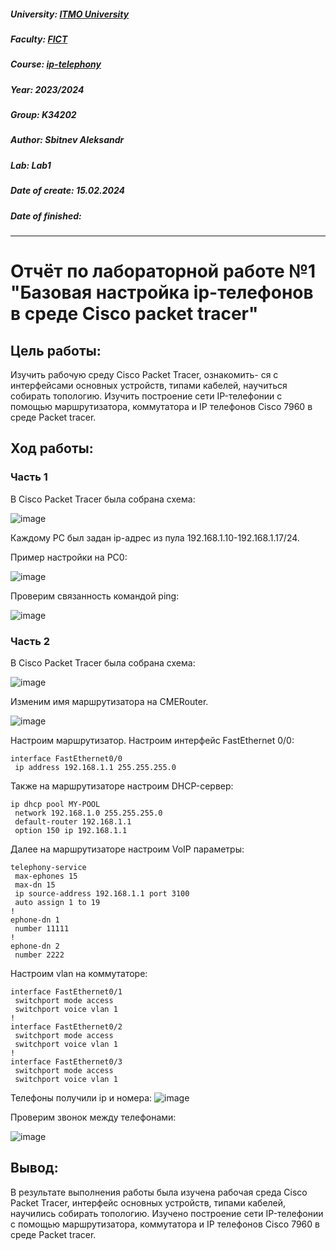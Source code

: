 ##### University: [ITMO University](https://itmo.ru/ru/)
##### Faculty: [FICT](https://fict.itmo.ru)
##### Course: [ip-telephony](https://itmo-ict-faculty.github.io/ip-telephony/)
##### Year: 2023/2024
##### Group: K34202
##### Author: Sbitnev Aleksandr
##### Lab: Lab1
##### Date of create: 15.02.2024
##### Date of finished: 

***

# Отчёт по лабораторной работе №1 "Базовая настройка ip-телефонов в среде Сisco packet tracer"


## **Цель работы:** 
Изучить рабочую среду Cisco Packet Tracer, ознакомить- ся с интерфейсами основных устройств, типами кабелей, научиться собирать топологию. Изучить построение сети IP-телефонии с помощью маршрутизатора, коммутатора и IP телефонов Cisco 7960 в среде Packet tracer.

## **Ход работы:**
### Часть 1
В Cisco Packet Tracer была собрана схема:

![image](https://github.com/Sbitnev/2023_2024-ip-telephony-k34202-sbitnev_a_s/assets/71010852/908ca202-533c-41c3-835f-bce3abb38b3a)

Каждому PC был задан ip-адрес из пула 192.168.1.10-192.168.1.17/24. 

Пример настройки на PC0:

![image](https://github.com/Sbitnev/2023_2024-ip-telephony-k34202-sbitnev_a_s/assets/71010852/faa8ded8-f5d8-45fb-a1c8-e38d4c893541)

Проверим связанность командой ping:

![image](https://github.com/Sbitnev/2023_2024-ip-telephony-k34202-sbitnev_a_s/assets/71010852/c94b1ebe-8e49-421a-889d-dc1a5834f2b4)


### Часть 2
В Cisco Packet Tracer была собрана схема:

![image](https://github.com/Sbitnev/2023_2024-ip-telephony-k34202-sbitnev_a_s/assets/71010852/5c19cb4a-496b-43f3-aa94-91b41137399d)

Изменим имя маршрутизатора на CMERouter.

![image](https://github.com/Sbitnev/2023_2024-ip-telephony-k34202-sbitnev_a_s/assets/71010852/18f5d677-d978-4f77-b2b4-be7d4386990e)

Настроим маршрутизатор. Настроим интерфейс FastEthernet 0/0:
```
interface FastEthernet0/0
 ip address 192.168.1.1 255.255.255.0
```

Также на маршрутизаторе настроим DHCP-сервер:
```
ip dhcp pool MY-POOL
 network 192.168.1.0 255.255.255.0
 default-router 192.168.1.1
 option 150 ip 192.168.1.1
```

Далее на маршрутизаторе настроим VoIP параметры:
```
telephony-service
 max-ephones 15
 max-dn 15
 ip source-address 192.168.1.1 port 3100
 auto assign 1 to 19
!
ephone-dn 1
 number 11111
!
ephone-dn 2
 number 2222
```

Настроим vlan на коммутаторе:
```
interface FastEthernet0/1
 switchport mode access
 switchport voice vlan 1
!
interface FastEthernet0/2
 switchport mode access
 switchport voice vlan 1
!
interface FastEthernet0/3
 switchport mode access
 switchport voice vlan 1
```

Телефоны получили ip и номера:
![image](https://github.com/Sbitnev/2023_2024-ip-telephony-k34202-sbitnev_a_s/assets/71010852/67669006-6bc6-4476-a13e-714aa5510e6b)

Проверим звонок между телефонами:

![image](https://github.com/Sbitnev/2023_2024-ip-telephony-k34202-sbitnev_a_s/assets/71010852/fb825aa5-3d04-488d-aa9b-af4eab1feaf5)


## **Вывод:** 

В результате выполнения работы была изучена рабочая среда Cisco Packet Tracer, интерфейс основных устройств, типами кабелей, научились собирать топологию. Изучено построение сети IP-телефонии с помощью маршрутизатора, коммутатора и IP телефонов Cisco 7960 в среде Packet tracer.

